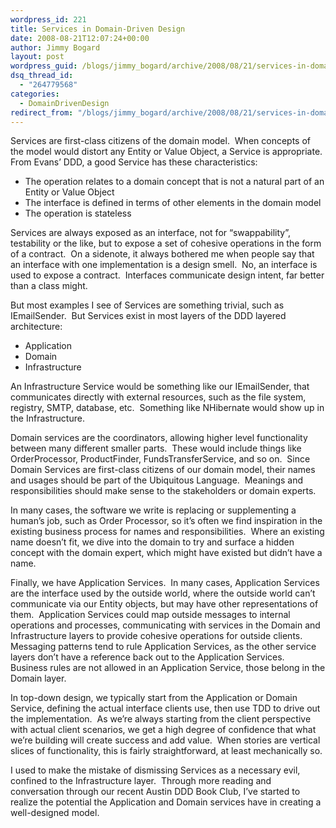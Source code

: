 ```yaml
---
wordpress_id: 221
title: Services in Domain-Driven Design
date: 2008-08-21T12:07:24+00:00
author: Jimmy Bogard
layout: post
wordpress_guid: /blogs/jimmy_bogard/archive/2008/08/21/services-in-domain-driven-design.aspx
dsq_thread_id:
  - "264779568"
categories:
  - DomainDrivenDesign
redirect_from: "/blogs/jimmy_bogard/archive/2008/08/21/services-in-domain-driven-design.aspx/"
---
```

Services are first-class citizens of the domain model.&nbsp; When concepts of the model would distort any Entity or Value Object, a Service is appropriate.&nbsp; From Evans&#8217; DDD, a good Service has these characteristics:

  * The operation relates to a domain concept that is not a natural part of an Entity or Value Object
  * The interface is defined in terms of other elements in the domain model
  * The operation is stateless

Services are always exposed as an interface, not for &#8220;swappability&#8221;, testability or the like, but to expose a set of cohesive operations in the form of a contract.&nbsp; On a sidenote, it always bothered me when people say that an interface with one implementation is a design smell.&nbsp; No, an interface is used to expose a contract.&nbsp; Interfaces communicate design intent, far better than a class might.

But most examples I see of Services are something trivial, such as IEmailSender.&nbsp; But Services exist in most layers of the DDD layered architecture:

  * Application
  * Domain
  * Infrastructure

An Infrastructure Service would be something like our IEmailSender, that communicates directly with external resources, such as the file system, registry, SMTP, database, etc.&nbsp; Something like NHibernate would show up in the Infrastructure.

Domain services are the coordinators, allowing higher level functionality between many different smaller parts.&nbsp; These would include things like OrderProcessor, ProductFinder, FundsTransferService, and so on.&nbsp; Since Domain Services are first-class citizens of our domain model, their names and usages should be part of the Ubiquitous Language.&nbsp; Meanings and responsibilities should make sense to the stakeholders or domain experts.

In many cases, the software we write is replacing or supplementing a human&#8217;s job, such as Order Processor, so it&#8217;s often we find inspiration in the existing business process for names and responsibilities.&nbsp; Where an existing name doesn&#8217;t fit, we dive into the domain to try and surface a hidden concept with the domain expert, which might have existed but didn&#8217;t have a name.

Finally, we have Application Services.&nbsp; In many cases, Application Services are the interface used by the outside world, where the outside world can&#8217;t communicate via our Entity objects, but may have other representations of them.&nbsp; Application Services could map outside messages to internal operations and processes, communicating with services in the Domain and Infrastructure layers to provide cohesive operations for outside clients.&nbsp; Messaging patterns tend to rule Application Services, as the other service layers don&#8217;t have a reference back out to the Application Services.&nbsp; Business rules are not allowed in an Application Service, those belong in the Domain layer.

In top-down design, we typically start from the Application or Domain Service, defining the actual interface clients use, then use TDD to drive out the implementation.&nbsp; As we&#8217;re always starting from the client perspective with actual client scenarios, we get a high degree of confidence that what we&#8217;re building will create success and add value.&nbsp; When stories are vertical slices of functionality, this is fairly straightforward, at least mechanically so.

I used to make the mistake of dismissing Services as a necessary evil, confined to the Infrastructure layer.&nbsp; Through more reading and conversation through our recent Austin DDD Book Club, I&#8217;ve started to realize the potential the Application and Domain services have in creating a well-designed model.